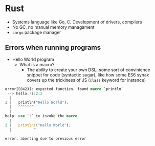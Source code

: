 # Rust

- Systems language like Go, C. Development of drivers, compilers
- No GC, no manual memory managament
- `cargo` package manager

<!-- ### Web Assembly, WASM -->

## Errors when running programs

- Hello World program
  - What is a macro?
    - The ability to create your own DSL, some sort of convinience snippet for code (syntactic sugar), like how some ES6 synax covers up the trickiness of JS (`class` keyword for instance)

```rust
error[E0423]: expected function, found macro `println`
 --> hello.rs:2:3
  |
2 |   println("Hello World");
  |   ^^^^^^^
  |
help: use `!` to invoke the macro
  |
2 |   println!("Hello World");
  |          ^

error: aborting due to previous error
 ```

